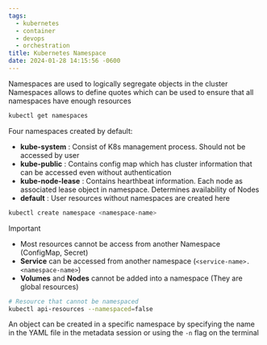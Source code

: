 ```yaml
---
tags:
  - kubernetes
  - container
  - devops
  - orchestration
title: Kubernetes Namespace
date: 2024-01-28 14:15:56 -0600
---
```


Namespaces are used to logically segregate objects in the cluster  
Namespaces allows to define quotes which can be used to ensure that all namespaces have enough resources

````bash
kubectl get namespaces
````

Four namespaces created by default:

* **kube-system** : Consist of K8s management process. Should not be accessed by user
* **kube-public** : Contains config map which has cluster information that can be accessed even without authentication
* **kube-node-lease** : Contains hearthbeat information. Each node as associated lease object in namespace. Determines availability of Nodes
* **default** : User resources without namespaces are created here

````bash
kubectl create namespace <namespace-name>
````

 > [!important]
 > * Most resources cannot be access from another Namespace (ConfigMap, Secret)
 > * **Service** can be accessed from another namespace (`<service-name>.<namespace-name>`)
 > * **Volumes** and **Nodes** cannot be added into a namespace (They are global resources)

````bash
# Resource that cannot be namespaced
kubectl api-resources --namespaced=false
````

An object can be created in a specific namespace by specifying the name in the YAML file in the metadata session or using the `-n` flag on the terminal

